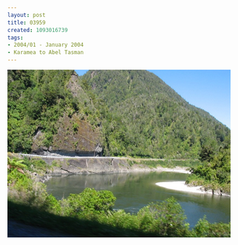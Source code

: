 ```yaml
---
layout: post
title: 03959
created: 1093016739
tags:
- 2004/01 - January 2004
- Karamea to Abel Tasman
---
```


<img src="/image/images/03959-1374.jpg"/>

